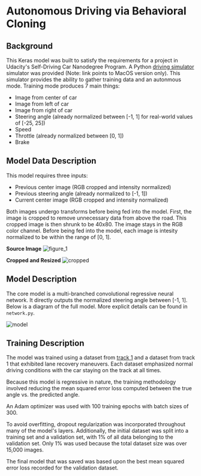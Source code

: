 Autonomous Driving via Behavioral Cloning
==================================

Background
-------------------
This Keras model was built to satisfy the requirements for a project in Udacity's Self-Driving Car Nanodegree Program. A Python [driving simulator](https://d17h27t6h515a5.cloudfront.net/topher/2016/November/5831f290_simulator-macos/simulator-macos.zip) simulator was provided (Note: link points to MacOS version only). This simulator provides the ability to gather training data and an autonmous mode. Training mode produces 7 main things:
- Image from center of car
- Image from left of car
- Image from right of car
- Steering angle (already normalized between [-1, 1] for real-world values of [-25, 25])
- Speed
- Throttle (already normalized between [0, 1])
- Brake

Model Data Description
-----------------------
This model requires three inputs:
- Previous center image (RGB cropped and intensity normalized)
- Previous steering angle (already normalized to [-1, 1])
- Current center image (RGB cropped and intensity normalized)

Both images undergo transforms before being fed into the model. First, the image is cropped to remove unnecessary data from above the road. This cropped image is then shrunk to be 40x80. The image stays in the RGB color channel. Before being fed into the model, each image is intesity normalized to be within the range of [0, 1].

**Source Image**
![figure_1](https://cloud.githubusercontent.com/assets/13735131/23663675/4fe248a0-0321-11e7-8bbc-daefdb238e93.png)

**Cropped and Resized**
![cropped](https://cloud.githubusercontent.com/assets/13735131/23663674/4fe1dee2-0321-11e7-923d-4f7e58fcdbe2.png)

Model Description
----------------------
The core model is a multi-branched convolutional regressive neural network. It directly outputs the normalized steering angle between [-1, 1]. Below is a diagram of the full model. More explicit details can be found in `network.py`.

![model](https://cloud.githubusercontent.com/assets/13735131/21959636/064cac66-da9b-11e6-9a1d-c6fd69bb577f.png)

Training Description
----------------------
The model was trained using a dataset from [track 1](https://d17h27t6h515a5.cloudfront.net/topher/2016/December/584f6edd_data/data.zip) and a dataset from track 1 that exhibited lane recovery maneuvers. Each dataset emphasized normal driving conditions with the car staying on the track at all times.

Because this model is regressive in nature, the training methodology involved reducing the mean squared error loss computed between the true angle vs. the predicted angle.

An Adam optimizer was used with 100 training epochs with batch sizes of 300.

To avoid overfitting, dropout regularization was incorporated throughout many of the model's layers. Additionally, the initial dataset was split into a training set and a validation set, with 1% of all data belonging to the validation set. Only 1% was used because the total dataset size was over 15,000 images.

The final model that was saved was based upon the best mean squared error loss recorded for the validation dataset.
